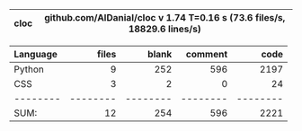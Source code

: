 cloc|github.com/AlDanial/cloc v 1.74  T=0.16 s (73.6 files/s, 18829.6 lines/s)
--- | ---

Language|files|blank|comment|code
:-------|-------:|-------:|-------:|-------:
Python|9|252|596|2197
CSS|3|2|0|24
--------|--------|--------|--------|--------
SUM:|12|254|596|2221
